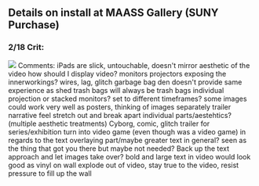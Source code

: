 ## Details on install at MAASS Gallery (SUNY Purchase)

### 2/18 Crit:
![]({{site.baseurl}}//diagramThesis.png)
Comments:
iPads are slick, untouchable, doesn't mirror aesthetic of the video
how should I display video?
monitors
projectors
exposing the innerworkings? wires, lag, glitch
garbage bag den doesn't provide same experience as shed
trash bags will always be trash bags
individual projection or stacked monitors?
set to different timeframes?
some images could work very well as posters, thinking of images separately
trailer narrative feel
stretch out and break apart individual parts/aestehtics? (multiple aesthetic treatments)
Cyborg, comic, glitch
trailer for series/exhibition
turn into video game (even though was a video game)
in regards to the text overlaying part/maybe greater text in general? seen as the thing that got you there but maybe not needed? Back up the text approach and let images take over?
bold and large text in video would look good as vinyl on wall
explode out of video, stay true to the video, resist pressure to fill up the wall

